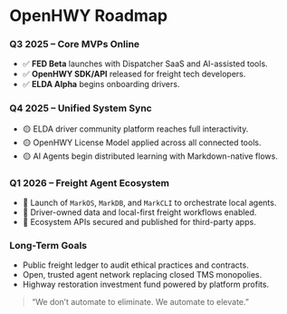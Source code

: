 # OpenHWY Roadmap

### Q3 2025 – Core MVPs Online

* ✅ **FED Beta** launches with Dispatcher SaaS and AI-assisted tools.
* ✅ **OpenHWY SDK/API** released for freight tech developers.
* ✅ **ELDA Alpha** begins onboarding drivers.

### Q4 2025 – Unified System Sync

* 🟡 ELDA driver community platform reaches full interactivity.
* 🟡 OpenHWY License Model applied across all connected tools.
* 🟡 AI Agents begin distributed learning with Markdown-native flows.

### Q1 2026 – Freight Agent Ecosystem

* 🔵 Launch of `MarkOS`, `MarkDB`, and `MarkCLI` to orchestrate local agents.
* 🔵 Driver-owned data and local-first freight workflows enabled.
* 🔵 Ecosystem APIs secured and published for third-party apps.

### Long-Term Goals

* Public freight ledger to audit ethical practices and contracts.
* Open, trusted agent network replacing closed TMS monopolies.
* Highway restoration investment fund powered by platform profits.

> “We don’t automate to eliminate. We automate to elevate.”
